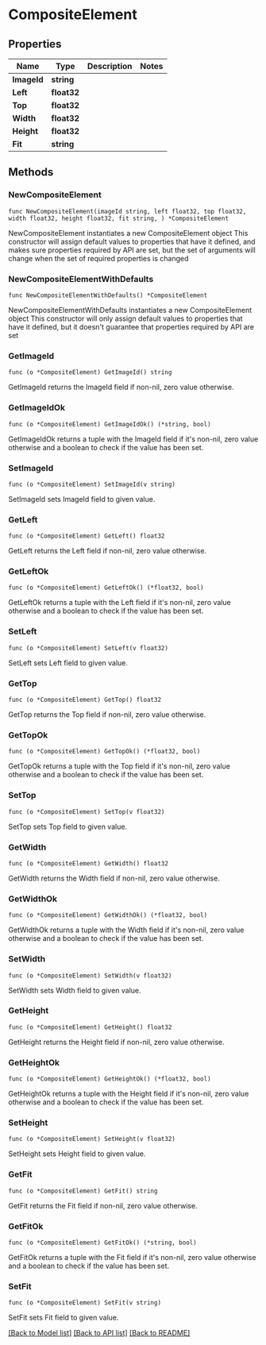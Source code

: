 # CompositeElement

## Properties

Name | Type | Description | Notes
------------ | ------------- | ------------- | -------------
**ImageId** | **string** |  | 
**Left** | **float32** |  | 
**Top** | **float32** |  | 
**Width** | **float32** |  | 
**Height** | **float32** |  | 
**Fit** | **string** |  | 

## Methods

### NewCompositeElement

`func NewCompositeElement(imageId string, left float32, top float32, width float32, height float32, fit string, ) *CompositeElement`

NewCompositeElement instantiates a new CompositeElement object
This constructor will assign default values to properties that have it defined,
and makes sure properties required by API are set, but the set of arguments
will change when the set of required properties is changed

### NewCompositeElementWithDefaults

`func NewCompositeElementWithDefaults() *CompositeElement`

NewCompositeElementWithDefaults instantiates a new CompositeElement object
This constructor will only assign default values to properties that have it defined,
but it doesn't guarantee that properties required by API are set

### GetImageId

`func (o *CompositeElement) GetImageId() string`

GetImageId returns the ImageId field if non-nil, zero value otherwise.

### GetImageIdOk

`func (o *CompositeElement) GetImageIdOk() (*string, bool)`

GetImageIdOk returns a tuple with the ImageId field if it's non-nil, zero value otherwise
and a boolean to check if the value has been set.

### SetImageId

`func (o *CompositeElement) SetImageId(v string)`

SetImageId sets ImageId field to given value.


### GetLeft

`func (o *CompositeElement) GetLeft() float32`

GetLeft returns the Left field if non-nil, zero value otherwise.

### GetLeftOk

`func (o *CompositeElement) GetLeftOk() (*float32, bool)`

GetLeftOk returns a tuple with the Left field if it's non-nil, zero value otherwise
and a boolean to check if the value has been set.

### SetLeft

`func (o *CompositeElement) SetLeft(v float32)`

SetLeft sets Left field to given value.


### GetTop

`func (o *CompositeElement) GetTop() float32`

GetTop returns the Top field if non-nil, zero value otherwise.

### GetTopOk

`func (o *CompositeElement) GetTopOk() (*float32, bool)`

GetTopOk returns a tuple with the Top field if it's non-nil, zero value otherwise
and a boolean to check if the value has been set.

### SetTop

`func (o *CompositeElement) SetTop(v float32)`

SetTop sets Top field to given value.


### GetWidth

`func (o *CompositeElement) GetWidth() float32`

GetWidth returns the Width field if non-nil, zero value otherwise.

### GetWidthOk

`func (o *CompositeElement) GetWidthOk() (*float32, bool)`

GetWidthOk returns a tuple with the Width field if it's non-nil, zero value otherwise
and a boolean to check if the value has been set.

### SetWidth

`func (o *CompositeElement) SetWidth(v float32)`

SetWidth sets Width field to given value.


### GetHeight

`func (o *CompositeElement) GetHeight() float32`

GetHeight returns the Height field if non-nil, zero value otherwise.

### GetHeightOk

`func (o *CompositeElement) GetHeightOk() (*float32, bool)`

GetHeightOk returns a tuple with the Height field if it's non-nil, zero value otherwise
and a boolean to check if the value has been set.

### SetHeight

`func (o *CompositeElement) SetHeight(v float32)`

SetHeight sets Height field to given value.


### GetFit

`func (o *CompositeElement) GetFit() string`

GetFit returns the Fit field if non-nil, zero value otherwise.

### GetFitOk

`func (o *CompositeElement) GetFitOk() (*string, bool)`

GetFitOk returns a tuple with the Fit field if it's non-nil, zero value otherwise
and a boolean to check if the value has been set.

### SetFit

`func (o *CompositeElement) SetFit(v string)`

SetFit sets Fit field to given value.



[[Back to Model list]](../README.md#documentation-for-models) [[Back to API list]](../README.md#documentation-for-api-endpoints) [[Back to README]](../README.md)


